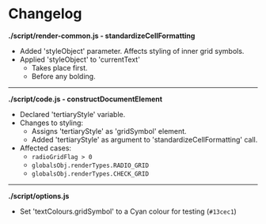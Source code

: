 # Changelog

**./script/render-common.js - standardizeCellFormatting**
* Added 'styleObject' parameter. Affects styling of inner grid symbols.
* Applied 'styleObject' to 'currentText'
	* Takes place first.
	* Before any bolding.

---

**./script/code.js - constructDocumentElement**
* Declared 'tertiaryStyle' variable.
* Changes to styling:
	* Assigns 'tertiaryStyle' as 'gridSymbol' element.
	* Added 'tertiaryStyle' as argument to 'standardizeCellFormatting' call.
* Affected cases:
	* `radioGridFlag > 0`
	* `globalsObj.renderTypes.RADIO_GRID`
	* `globalsObj.renderTypes.CHECK_GRID`

---

**./script/options.js**
* Set 'textColours.gridSymbol' to a Cyan colour for testing (`#13cec1`)

